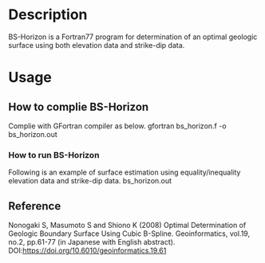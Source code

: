 # Description
BS-Horizon is a Fortran77 program for determination of an optimal geologic surface using both elevation data and strike-dip data.

# Usage

## How to complie BS-Horizon
Complie with GFortran compiler as below.
gfortran bs_horizon.f -o bs_horizon.out

### How to run BS-Horizon
Following is an example of surface estimation using equality/inequality elevation data and strike-dip data. 
bs_horizon.out


## Reference
Nonogaki S, Masumoto S and Shiono K (2008) Optimal Determination of Geologic Boundary Surface Using Cubic B-Spline. Geoinformatics, vol.19, no.2, pp.61-77 (in Japanese with English abstract). DOI:<https://doi.org/10.6010/geoinformatics.19.61>

